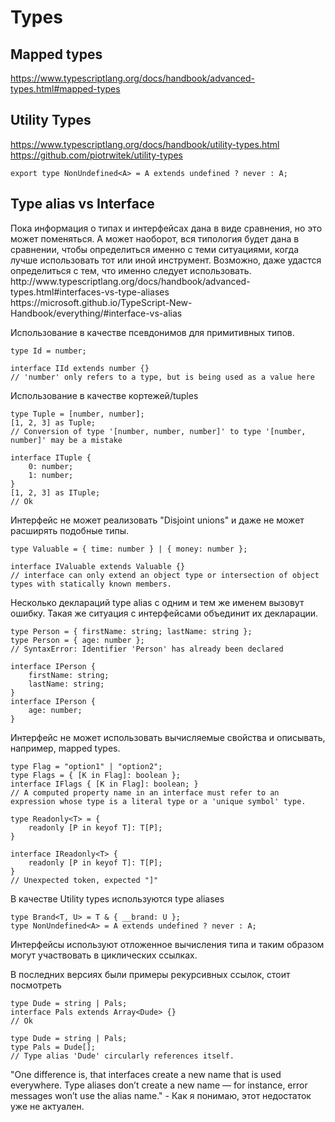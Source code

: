 # Types

## Mapped types

<ToDoAlert>https://www.typescriptlang.org/docs/handbook/advanced-types.html#mapped-types</ToDoAlert>

## Utility Types

<ToDoAlert>https://www.typescriptlang.org/docs/handbook/utility-types.html</ToDoAlert>
<ToDoAlert>https://github.com/piotrwitek/utility-types</ToDoAlert>

```tsx
export type NonUndefined<A> = A extends undefined ? never : A;
```

## Type alias vs Interface

<ToDoAlert>
	Пока информация о типах и интерфейсах дана в виде сравнения, но это может поменяться. А может
	наоборот, вся типология будет дана в сравнении, чтобы определиться именно с теми ситуациями,
	когда лучше использовать тот или иной инструмент. Возможно, даже удастся определиться с тем, что
	именно следует использовать.
</ToDoAlert>

<ToDoAlert>
	http://www.typescriptlang.org/docs/handbook/advanced-types.html#interfaces-vs-type-aliases
	https://microsoft.github.io/TypeScript-New-Handbook/everything/#interface-vs-alias
</ToDoAlert>

Использование в качестве псевдонимов для примитивных типов.

```tsx
type Id = number;

interface IId extends number {}
// 'number' only refers to a type, but is being used as a value here
```

Использование в качестве кортежей/tuples

```tsx
type Tuple = [number, number];
[1, 2, 3] as Tuple;
// Conversion of type '[number, number, number]' to type '[number, number]' may be a mistake

interface ITuple {
	0: number;
	1: number;
}
[1, 2, 3] as ITuple;
// Ok
```

Интерфейс не может реализовать "Disjoint unions" и даже не может расширять подобные типы.

```tsx
type Valuable = { time: number } | { money: number };

interface IValuable extends Valuable {}
// interface can only extend an object type or intersection of object types with statically known members.
```

Несколько деклараций type alias с одним и тем же именем вызовут ошибку. Такая же ситуация с интерфейсами объединит их декларации.

```tsx
type Person = { firstName: string; lastName: string };
type Person = { age: number };
// SyntaxError: Identifier 'Person' has already been declared

interface IPerson {
	firstName: string;
	lastName: string;
}
interface IPerson {
	age: number;
}
```

Интерфейс не может использовать вычисляемые свойства и описывать, например, mapped types.

```tsx
type Flag = "option1" | "option2";
type Flags = { [K in Flag]: boolean };
interface IFlags { [K in Flag]: boolean; }
// A computed property name in an interface must refer to an expression whose type is a literal type or a 'unique symbol' type.

type Readonly<T> = {
    readonly [P in keyof T]: T[P];
}

interface IReadonly<T> {
    readonly [P in keyof T]: T[P];
}
// Unexpected token, expected "]"
```

В качестве Utility types используются type aliases

```tsx
type Brand<T, U> = T & { __brand: U };
type NonUndefined<A> = A extends undefined ? never : A;
```

Интерфейсы используют отложенное вычисления типа и таким образом могут участвовать в циклических ссылках.

<ToDoAlert>В последних версиях были примеры рекурсивных ссылок, стоит посмотреть</ToDoAlert>

```tsx
type Dude = string | Pals;
interface Pals extends Array<Dude> {}
// Ok

type Dude = string | Pals;
type Pals = Dude[];
// Type alias 'Dude' circularly references itself.
```

<ToDoAlert>
	"One difference is, that interfaces create a new name that is used everywhere. Type aliases
	don’t create a new name — for instance, error messages won’t use the alias name." - Как я
	понимаю, этот недостаток уже не актуален.
</ToDoAlert>
